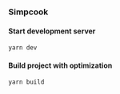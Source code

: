 ### Simpcook

#### Start development server

```
yarn dev
```

#### Build project with optimization

```
yarn build
```
